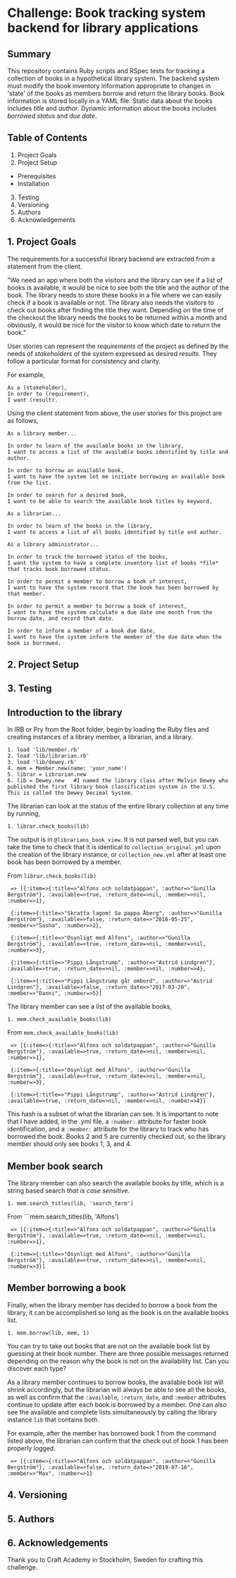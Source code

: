 # Challenge: Book tracking system backend for library applications

## Summary
This repository contains Ruby scripts and RSpec tests for tracking a collection of books in a hypothetical library system.  The backend system must modify the book inventory information appropriate to changes in 'state' of the books as members borrow and return the library books.  Book information is stored locally in a YAML file.  Static data about the books includes *title* and *author*.  Dynamic information about the books includes *borrowed status* and *due date*.  

## Table of Contents
1. Project Goals
2. Project Setup
* Prerequisites 
* Installation 
3. Testing
4. Versioning
5. Authors
6. Acknowledgements

## 1. Project Goals
The requirements for a successful library backend are extracted from a statement from the client.

"We need an app where both the visitors and the library can see if a list of books is available, it would be nice to see both the title and the author of the book. The library needs to store these books in a file where we can easily check if a book is available or not. The library also needs the visitors to check out books after finding the title they want. Depending on the time of the checkout the library needs the books to be returned within a month and obviously, it would be nice for the visitor to know which date to return the book."

User stories can represent the *requirements* of the project as defined by the needs of *stakeholders* of the system expressed as desired *results*.  They follow a particular format for consistency and clarity.

For example,
```
As a (stakeholder),
In order to (requirement),
I want (result).
```

Using the client statement from above, the user stories for this project are as follows,

```
As a library member...

In order to learn of the available books in the library,
I want to access a list of the available books identified by title and author.

In order to borrow an available book,
I want to have the system let me initiate borrowing an available book from the list.

In order to search for a desired book,
I want to be able to search the available book titles by keyword. 
```

```
As a librarian...

In order to learn of the books in the library,
I want to access a list of all books identified by title and author.
```

```
As a library administrator...

In order to track the borrowed status of the books,
I want the system to have a complete inventory list of books *file* that tracks book borrowed status.

In order to permit a member to borrow a book of interest,
I want to have the system record that the book has been borrowed by that member.

In order to permit a member to borrow a book of interest,
I want to have the system calculate a due date one month from the borrow date, and record that date.

In order to inform a member of a book due date,
I want to have the system inform the member of the due date when the book is borrowed.
```



## 2. Project Setup

## 3. Testing
Introduction to the library
-----------
In IRB or Pry from the Root folder, begin by loading the Ruby files and creating instances of a library member, a librarian, and a library.

```
1. load 'lib/member.rb'
2. load 'lib/librarian.rb'
3. load 'lib/dewey.rb'
4. mem = Member.new(name: 'your_name')
5. librar = Librarian.new
6. lib = Dewey.new   #I named the library class after Melvin Dewey who published the first library book classification system in the U.S.  This is called the Dewey Decimal System.
```

The librarian can look at the status of the entire library collection at any time by running,
```
1. librar.check_books(lib)
```
The output is in ```@librarians_book_view```.  It is not parsed well, but you can take the time to check that it is identical to ```collection_original.yml``` upon the creation of the library instance, or ```collection_new.yml``` after at least one book has been borrowed by a member.

From ```librar.check_books(lib)```
```
 => [{:item=>{:title=>"Alfons och soldatpappan", :author=>"Gunilla Bergström"}, :available=>true, :return_date=>nil, :member=>nil, :number=>1}, 
 
 {:item=>{:title=>"Skratta lagom! Sa pappa Åberg", :author=>"Gunilla Bergström"}, :available=>false, :return_date=>"2016-05-25", :member=>"Sasha", :number=>2}, 
 
 {:item=>{:title=>"Osynligt med Alfons", :author=>"Gunilla Bergström"}, :available=>true, :return_date=>nil, :member=>nil, :number=>3}, 
 
 {:item=>{:title=>"Pippi Långstrump", :author=>"Astrid Lindgren"}, :available=>true, :return_date=>nil, :member=>nil, :number=>4}, 
 
 {:item=>{:title=>"Pippi Långstrump går ombord", :author=>"Astrid Lindgren"}, :available=>false, :return_date=>"2017-03-20", :member=>"Danni", :number=>5}] 
```

The library member can see a list of the available books,
```
1. mem.check_available_books(lib)
```

From ```mem.check_available_books(lib)```
```
 => [{:item=>{:title=>"Alfons och soldatpappan", :author=>"Gunilla Bergström"}, :available=>true, :return_date=>nil, :member=>nil, :number=>1}, 
 
 {:item=>{:title=>"Osynligt med Alfons", :author=>"Gunilla Bergström"}, :available=>true, :return_date=>nil, :member=>nil, :number=>3}, 
 
 {:item=>{:title=>"Pippi Långstrump", :author=>"Astrid Lindgren"}, :available=>true, :return_date=>nil, :member=>nil, :number=>4}] 
```

This hash is a subset of what the librarian can see.  It is important to note that I have added, in the .yml file, a ```:number:``` attribute for faster book identification, and a ```:member:``` attribute for the library to track who has borrowed the book.  Books 2 and 5 are currently checked out, so the library member should only see books 1, 3, and 4. 

Member book search
-----------

The library member can also search the available books by title, which is a string based search *that is case sensitive*.
```
1. mem.search_titles(lib, 'search_term')
```

From ```mem.search_titles(lib, 'Alfons')
```
 => [{:item=>{:title=>"Alfons och soldatpappan", :author=>"Gunilla Bergström"}, :available=>true, :return_date=>nil, :member=>nil, :number=>1}, 
 
 {:item=>{:title=>"Osynligt med Alfons", :author=>"Gunilla Bergström"}, :available=>true, :return_date=>nil, :member=>nil, :number=>3}] 
```
Member borrowing a book
-----------

Finally, when the library member has decided to borrow a book from the library, it can be accomplished so long as the book is on the available books list.
```
1. mem.borrow(lib, mem, 1)
```
You can try to take out books that are not on the available book list by guessing at their book number.  There are three possible messages returned depending on the reason why the book is not on the availability list.  Can you discover each type?

As a library member continues to borrow books, the available book list will shrink accordingly, but the librarian will always be able to see all the books, as well as confirm that the ```:available```, ```:return_date```, and ```:member``` attributes continue to update after each book is borrowed by a member.  One can also see the available and complete lists simultaneously by calling the library instance ```lib``` that contains both.

For example, after the member has borrowed book 1 from the command listed above, the librarian can confirm that the check out of book 1 has been properly logged.

```
 => [{:item=>{:title=>"Alfons och soldatpappan", :author=>"Gunilla Bergström"}, :available=>false, :return_date=>"2019-07-16", :member=>"Max", :number=>1}
```

## 4. Versioning

## 5. Authors

## 6. Acknowledgements
Thank you to Craft Academy in Stockholm, Sweden for crafting this challenge.